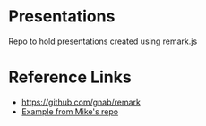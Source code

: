 # Presentations
Repo to hold presentations created using remark.js

# Reference Links
* https://github.com/gnab/remark
* [Example from Mike's repo]( https://github.com/sleepycat/gitops-presentation)
